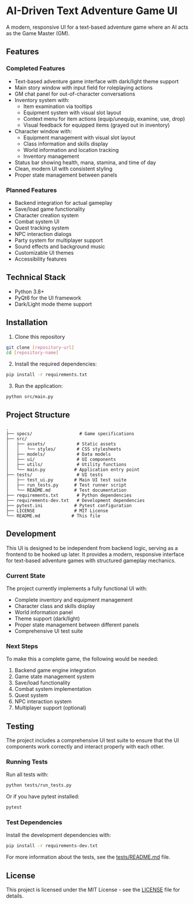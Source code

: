 # AI-Driven Text Adventure Game UI

A modern, responsive UI for a text-based adventure game where an AI acts as the Game Master (GM).

## Features

### Completed Features
- Text-based adventure game interface with dark/light theme support
- Main story window with input field for roleplaying actions
- GM chat panel for out-of-character conversations
- Inventory system with:
  - Item examination via tooltips
  - Equipment system with visual slot layout
  - Context menu for item actions (equip/unequip, examine, use, drop)
  - Visual feedback for equipped items (grayed out in inventory)
- Character window with:
  - Equipment management with visual slot layout
  - Class information and skills display
  - World information and location tracking
  - Inventory management
- Status bar showing health, mana, stamina, and time of day
- Clean, modern UI with consistent styling
- Proper state management between panels

### Planned Features
- Backend integration for actual gameplay
- Save/load game functionality
- Character creation system
- Combat system UI
- Quest tracking system
- NPC interaction dialogs
- Party system for multiplayer support
- Sound effects and background music
- Customizable UI themes
- Accessibility features

## Technical Stack

- Python 3.8+
- PyQt6 for the UI framework
- Dark/Light mode theme support

## Installation

1. Clone this repository
```bash
git clone [repository-url]
cd [repository-name]
```

2. Install the required dependencies:
```bash
pip install -r requirements.txt
```

3. Run the application:
```bash
python src/main.py
```

## Project Structure

```
.
├── specs/                  # Game specifications
├── src/
│   ├── assets/            # Static assets
│   │   └── styles/        # CSS stylesheets
│   ├── models/            # Data models
│   ├── ui/                # UI components
│   ├── utils/             # Utility functions
│   └── main.py           # Application entry point
├── tests/                 # UI tests
│   ├── test_ui.py        # Main UI test suite
│   ├── run_tests.py      # Test runner script
│   └── README.md         # Test documentation
├── requirements.txt       # Python dependencies
├── requirements-dev.txt   # Development dependencies
├── pytest.ini            # Pytest configuration
├── LICENSE               # MIT License
└── README.md            # This file
```

## Development

This UI is designed to be independent from backend logic, serving as a frontend to be hooked up later. It provides a modern, responsive interface for text-based adventure games with structured gameplay mechanics.

### Current State
The project currently implements a fully functional UI with:
- Complete inventory and equipment management
- Character class and skills display
- World information panel
- Theme support (dark/light)
- Proper state management between different panels
- Comprehensive UI test suite

### Next Steps
To make this a complete game, the following would be needed:
1. Backend game engine integration
2. Game state management system
3. Save/load functionality
4. Combat system implementation
5. Quest system
6. NPC interaction system
7. Multiplayer support (optional)

## Testing

The project includes a comprehensive UI test suite to ensure that the UI components work correctly and interact properly with each other.

### Running Tests

Run all tests with:
```bash
python tests/run_tests.py
```

Or if you have pytest installed:
```bash
pytest
```

### Test Dependencies

Install the development dependencies with:
```bash
pip install -r requirements-dev.txt
```

For more information about the tests, see the [tests/README.md](tests/README.md) file.

## License

This project is licensed under the MIT License - see the [LICENSE](LICENSE) file for details. 